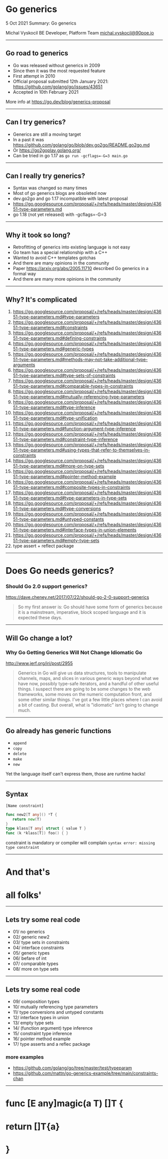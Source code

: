 <!-- bg=black fg=green -->
# Go generics

5 Oct 2021
Summary: Go generics

Michal Vyskocil
BE Developer, Platform Team
michal.vyskocil@90poe.io

---
<!-- bg=black fg=green -->

## Go road to generics

 * Go was released without generics in 2009
 * Since then it was the most requested feature
 * First attempt in 2010
 * Official proposal submitted 12th January 2021: https://github.com/golang/go/issues/43651
 * Accepted in 10th February 2021

More info at https://go.dev/blog/generics-proposal

---
<!-- bg=black fg=green -->

## Can I try generics?

 * Generics are still a moving target
 * In a past it was https://github.com/golang/go/blob/dev.go2go/README.go2go.md
 * Or https://go2goplay.golang.org/
 * Can be tried in go 1.17 as `go run -gcflags=-G=3 main.go`

---
<!-- bg=black fg=green -->

## Can I really try generics?

 * Syntax was changed so many times
 * Most of go generics blogs are obsoleted now
 * dev.go2go and go 1.17 incompatible with latest proposal
 * https://go.googlesource.com/proposal/+/refs/heads/master/design/43651-type-parameters.md
 * go 1.18 (not yet released) with -gcflags=-G=3

---
<!-- bg=black fg=green -->

## Why it took so long?

 * Retrofitting of generics into existing language is not easy
 * Go team has a special relationship with a C++
 * Wanted to avoid C++ templates gotchas
 * And there are many opinions in the community
 * Paper https://arxiv.org/abs/2005.11710 described Go generics in a formal way
 * And there are many more opinions in the community

---
<!-- bg=black fg=green -->

## Why? It's complicated

 1. https://go.googlesource.com/proposal/+/refs/heads/master/design/43651-type-parameters.md#type-parameters
 2. https://go.googlesource.com/proposal/+/refs/heads/master/design/43651-type-parameters.md#constraints
 3. https://go.googlesource.com/proposal/+/refs/heads/master/design/43651-type-parameters.md#defining-constraints
 4. https://go.googlesource.com/proposal/+/refs/heads/master/design/43651-type-parameters.md#generic-types
 5. https://go.googlesource.com/proposal/+/refs/heads/master/design/43651-type-parameters.md#methods-may-not-take-additional-type-arguments
 6. https://go.googlesource.com/proposal/+/refs/heads/master/design/43651-type-parameters.md#type-sets-of-constraints
 7. https://go.googlesource.com/proposal/+/refs/heads/master/design/43651-type-parameters.md#comparable-types-in-constraints
 8. https://go.googlesource.com/proposal/+/refs/heads/master/design/43651-type-parameters.md#mutually-referencing-type-parameters
 9. https://go.googlesource.com/proposal/+/refs/heads/master/design/43651-type-parameters.md#type-inference
 11. https://go.googlesource.com/proposal/+/refs/heads/master/design/43651-type-parameters.md#type-unification
 12. https://go.googlesource.com/proposal/+/refs/heads/master/design/43651-type-parameters.md#function-argument-type-inference
 13. https://go.googlesource.com/proposal/+/refs/heads/master/design/43651-type-parameters.md#constraint-type-inference
 14. https://go.googlesource.com/proposal/+/refs/heads/master/design/43651-type-parameters.md#using-types-that-refer-to-themselves-in-constraints
 15. https://go.googlesource.com/proposal/+/refs/heads/master/design/43651-type-parameters.md#more-on-type-sets
 16. https://go.googlesource.com/proposal/+/refs/heads/master/design/43651-type-parameters.md#pointer-method-example
 17. https://go.googlesource.com/proposal/+/refs/heads/master/design/43651-type-parameters.md#composite-types-in-constraints
 18. https://go.googlesource.com/proposal/+/refs/heads/master/design/43651-type-parameters.md#type-parameters-in-type-sets
 19. https://go.googlesource.com/proposal/+/refs/heads/master/design/43651-type-parameters.md#type-conversions
 20. https://go.googlesource.com/proposal/+/refs/heads/master/design/43651-type-parameters.md#untyped-constants
 21. https://go.googlesource.com/proposal/+/refs/heads/master/design/43651-type-parameters.md#interface-types-in-union-elements
 22. https://go.googlesource.com/proposal/+/refs/heads/master/design/43651-type-parameters.md#empty-type-sets
 23. type assert + reflect package

---
<!-- bg=black fg=green -->
# Does Go needs generics?
### Should Go 2.0 support generics?
https://dave.cheney.net/2017/07/22/should-go-2-0-support-generics

> So my first answer is: Go should have some form of generics because it is a
> mainstream, imperative, block scoped language and it is expected these days.

---
<!-- bg=black fg=green -->

## Will Go change a lot?
### Why Go Getting Generics Will Not Change Idiomatic Go
http://www.jerf.org/iri/post/2955

> Generics in Go will give us data structures, tools to manipulate channels,
> maps, and slices in various generic ways beyond what we have now,
> possibly type-safe iterators, and a handful of other useful things. I
> suspect there are going to be some changes to the web frameworks, some
> moves on the numeric computation front, and some other similar things.
> I've got a few little places where I can avoid a bit of casting. But
> overall, what is "idiomatic" isn't going to change much.


---
<!-- bg=black fg=green -->

## Go already has generic functions

 * `append`
 * `copy`
 * `delete`
 * `make`
 * `new`

 Yet the language itself can't express them, those are runtime hacks!

---
<!-- bg=black fg=green -->

## Syntax

 `[Name constraint]`

 ```go
func new2[T any]() *T {
    return new(T)
}
type klass[T any] struct { value T }
func (k *klass[T]) foo() { }
 ```

 constraint is mandatory or compiler will complain
 `syntax error: missing type constraint`

---
<!-- bg=black fg=green -->

# And that's
# all folks'

---
<!-- bg=black fg=green -->

## Lets try some real code

 * 01/ no generics
 * 02/ generic new2
 * 03/ type sets in constraints
 * 04/ interface constraints
 * 05/ generic types
 * 06/ befare of int
 * 07/ comparable types
 * 08/ more on type sets

---
<!-- bg=black fg=green -->

## Lets try some real code

 * 09/ composition types
 * 10/ mutually referencing type parameters
 * 11/ type conversions and untyped constants
 * 12/ interface types in union
 * 13/ empty type sets
 * 14/ (function argument) type inference
 * 15/ constraint type inference
 * 16/ pointer method example
 * 17/ type asserts and a reflec package

### more examples
 * https://github.com/golang/go/tree/master/test/typeparam
 * https://github.com/mattn/go-generics-example/tree/main/constraints-chan

---
<!-- effect=matrix -->

# func [E any]magic(a T) []T {
#     return []T{a}
# }
